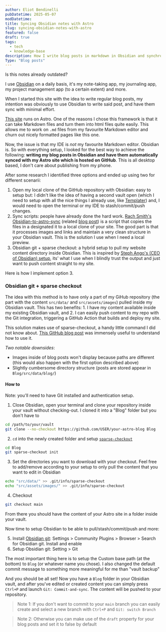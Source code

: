 ```yaml
---
author: Eliot Bendinelli
pubDatetime: 2025-05-07
modDatetime: 
title: Syncing Obsidian notes with Astro
slug: syncing-obsidian-notes-with-astro
featured: false
draft: true
tags:
  - tech
  - knowledge-base
description: How I write blog posts in markdown in Obsidian and synchronise them with my Astro site
Type: "Blog posts"
---
```


Is this notes already outdated?

I use [Obsidian](obsidian.md) on a daily basis, it's my note-taking app, my journaling app, my project management app (to a certain extent) and more. 

When I started this site with the idea to write regular blog posts, my intention was obviously to use Obsidian to write said post, and have them sync with minimal effort.

[This site](/projects/) runs on Astro. One of the reasons I chose this framework is that it can take Markdown files and turn them into html files quite easily. This allows me to work on `.md` files from my favourite Markdown editor and churn out nicely formatted pages like this one.

Now, the issue is that my IDE is *not* my favourite Markdown editor. Obsidian is. So with everything setup, I looked for the best way to achieve the following: **writing my blog posts in Obsidian and have them automatically synced with my Astro site which is hosted on GitHub**. This is all desktop based, I don't care about publishing from my phone.

After some research I identified three options and ended up using two for different scenarii: 

1. Open my local clone of the GitHub repository with Obsidian: easy to setup but: I didn't like the idea of having a second vault open (which I need to setup with all the nice things I already use, like [Templater](https://github.com/SilentVoid13/Templater)) and, I would need to open the terminal or my IDE to stash/commit/push changes.
2. Sync scripts: people have already done the hard work. [Rach Smith's Obsidian-to-astro-sync](https://github.com/rachsmithcodes/obsidian-to-astro-sync/tree/main?tab=readme-ov-file) (related [blog post](https://rachsmith.com/automating-obsidian-to-astro/)) is a script that copies the files in a designated it to a local clone of your site. The good part is that it processes images and links and maintain a very clean structure in your Obsidian vault. This is the solution I use when I need a local preview.
3. Obsidian git + sparse checkout: a hybrid setup to pull my website content directory inside Obsidian. This is inspired by [Steph Ango's (CEO of Obsidian) setup](https://stephango.com/vault), its' what I use when I blindly trust the output and just want to push content straight to my site.

Here is how I implement option 3.
### Obsidian git + sparse checkout 

The idea with this method is to have only a part of my GiHub repository (the part with the content `src/data/` and `src/assets/images`) pulled inside my Obsidian vault. This has two benefits: 1. I have my content available inside my existing Obsidian vault, and 2. I can easily push content to my repo with the Git integration, triggering a GitHub Action that builds and deploy my site.

This solution makes use of sparse-checkout, a handy little command I did not know about. [This GitHub blog post](https://github.blog/open-source/git/bring-your-monorepo-down-to-size-with-sparse-checkout/) was immensely useful to understand how to use it.

*Two notable downsides*:
- Images inside of blog posts won't display because paths are different (this would also happen with the first option described above)
- Slightly cumbersome directory structure (posts are stored appear in `Blog/src/data/blog/`)

#### How to

Note: you'll need to have Git installed and authentication setup.

1. Close Obsidian, open your terminal and clone your repository inside your vault without checking-out. I cloned it into a "Blog" folder but you don't have to

```sh
cd /path/to/your/vault
git clone --no-checkout https://github.com/USER/your-astro-blog Blog
```

2. `cd` into the newly created folder and setup [`sparse-checkout`](https://git-scm.com/docs/git-sparse-checkout)

```sh
cd Blog
git sparse-checkout init
```

3. Set the directories you want to download with your checkout. Feel free to add/remove according to your setup to only pull the content that you want to edit in Obsidian

```sh
echo "src/data/" >> .git/info/sparse-checkout
echo "src/assets/images/" >> .git/info/sparse-checkout
```

4. Checkout 

```sh
git checkout main
```

From there you should have the content of your Astro site in a folder inside your vault. 

Now time to setup Obsidian to be able to pull/stash/commit/push and more:

5. Install [Obsidian git](https://github.com/Vinzent03/obsidian-git): Settings > Community Plugins > Browser > Search for Obsidian git. Install and enable
6. Setup Obsidian git: Setting > Git

The most important thing here is to setup the Custom base path (at the bottom) to `Blog` (or whatever name you chose). I also changed the default commit message to something more meaningful for me than "vault backup"

And you should be all set! Now you have a `Blog` folder in your Obsidian vault, and after you've edited or created content you can simply press `Ctrl+P` and launch `Git: Commit-and-sync`. The content will be pushed to your repository.

> Note 1: If you don't want to commit to your `main` branch you can easily create and select a new branch with `Ctrl+P` and `Git: switch Branch` 
 
> Note 2: Otherwise you can make use of the `draft` property for your blog posts and set it to false by default